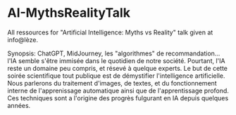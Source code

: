 # AI-MythsRealityTalk

All ressources for "Artificial Intelligence: Myths vs Reality" talk given at info@lèze.

Synopsis:
ChatGPT, MidJourney, les "algorithmes" de recommandation... l'IA semble s'être immisée dans le quotidien de notre société.
Pourtant, l'IA reste un domaine peu compris, et résevé à quelque experts.
Le but de cette soirée scientifique tout publique est de démystifier l'intelligence artificielle.
Nous parlerons du traitement d'images, de textes, et du fonctionnement interne de l'apprenissage automatique ainsi que de l'apprentissage profond.
Ces techniques sont a l'origine des progrès fulgurant en IA depuis quelques années.
